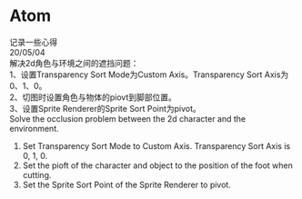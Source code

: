 # Atom
记录一些心得  
20/05/04  
解决2d角色与环境之间的遮挡问题：  
1、设置Transparency Sort Mode为Custom Axis。Transparency Sort Axis为0、1、0。  
2、切图时设置角色与物体的piovt到脚部位置。  
3、设置Sprite Renderer的Sprite Sort Point为pivot。  
Solve the occlusion problem between the 2d character and the environment.   
1. Set Transparency Sort Mode to Custom Axis. Transparency Sort Axis is 0, 1, 0.   
2. Set the pioft of the character and object to the position of the foot when cutting.   
3. Set the Sprite Sort Point of the Sprite Renderer to pivot.  
